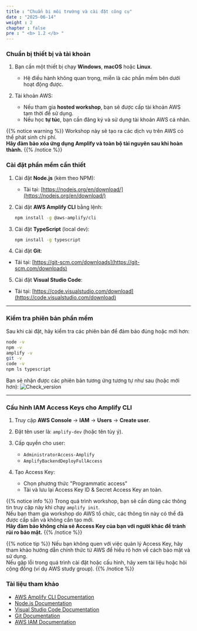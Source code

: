 ```yaml
---
title : "Chuẩn bị môi trường và cài đặt công cụ"
date : "2025-06-14"
weight : 2 
chapter : false
pre : " <b> 1.2 </b> "
---
```

### Chuẩn bị thiết bị và tài khoản

1. Bạn cần một thiết bị chạy **Windows**, **macOS** hoặc **Linux**.  
   + Hệ điều hành không quan trọng, miễn là các phần mềm bên dưới hoạt động được.

2. Tài khoản AWS:
   + Nếu tham gia **hosted workshop**, bạn sẽ được cấp tài khoản AWS tạm thời để sử dụng.
   + Nếu học **tự túc**, bạn cần đăng ký và sử dụng tài khoản AWS cá nhân.

{{% notice warning %}}
Workshop này sẽ tạo ra các dịch vụ trên AWS có thể phát sinh chi phí.   
**Hãy đảm bảo xóa ứng dụng Amplify và toàn bộ tài nguyên sau khi hoàn thành.**
{{% /notice %}}


### Cài đặt phần mềm cần thiết

1. Cài đặt **Node.js** (kèm theo NPM):  
   + Tải tại: [https://nodejs.org/en/download/](https://nodejs.org/en/download/)

2. Cài đặt **AWS Amplify CLI** bằng lệnh:
   ```bash
   npm install -g @aws-amplify/cli
   ```
3. Cài đặt **TypeScript** (local dev):
   ```bash
   npm install -g typescript
   ```
4. Cài đặt **Git**:
+ Tải tại: [https://git-scm.com/downloads](https://git-scm.com/downloads)

5. Cài đặt **Visual Studio Code**:
+ Tải tại: [https://code.visualstudio.com/download](https://code.visualstudio.com/download)

---

### Kiểm tra phiên bản phần mềm

Sau khi cài đặt, hãy kiểm tra các phiên bản để đảm bảo đúng hoặc mới hơn:
   ```bash
   node -v
   npm -v
   amplify -v
   git -v
   code -v
   npm ls typescript
   ```
Bạn sẽ nhận được các phiên bản tương ứng tương tự như sau (hoặc mới hơn):
![Check_version](/images/1.introduction/check_version.png)

---

### Cấu hình IAM Access Keys cho Amplify CLI

1. Truy cập **AWS Console** → **IAM** → **Users** → **Create user**.

2. Đặt tên user là: `amplify-dev` (hoặc tên tùy ý).

3. Cấp quyền cho user:
   + `AdministratorAccess-Amplify`
   + `AmplifyBackendDeployFullAccess`

4. Tạo Access Key:
   + Chọn phương thức "Programmatic access"
   + Tải và lưu lại Access Key ID & Secret Access Key an toàn.


{{% notice info %}}
Trong quá trình workshop, bạn sẽ cần dùng các thông tin truy cập này khi chạy `amplify init`.  
Nếu bạn tham gia workshop do AWS tổ chức, các thông tin này có thể đã được cấp sẵn và không cần tạo mới.  
**Hãy đảm bảo không chia sẻ Access Key của bạn với người khác để tránh rủi ro bảo mật.**
{{% /notice %}}

{{% notice tip %}}
Nếu bạn không quen với việc quản lý Access Key, hãy tham khảo hướng dẫn chính thức từ AWS để hiểu rõ hơn về cách bảo mật và sử dụng.   
Nếu gặp lỗi trong quá trình cài đặt hoặc cấu hình, hãy xem tài liệu hoặc hỏi cộng đồng (ví dụ AWS study group).
{{% /notice %}}


### Tài liệu tham khảo
- [AWS Amplify CLI Documentation](https://docs.amplify.aws/cli/)
- [Node.js Documentation](https://nodejs.org/en/docs/)
- [Visual Studio Code Documentation](https://code.visualstudio.com/docs)
- [Git Documentation](https://git-scm.com/doc)
- [AWS IAM Documentation](https://docs.aws.amazon.com/IAM/latest/UserGuide/introduction.html)
